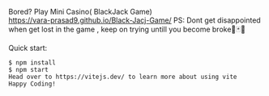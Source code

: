 
Bored? Play Mini Casino( BlackJack Game)<br>
https://vara-prasad9.github.io/Black-Jacj-Game/
PS: Dont get disappointed when get lost in the game , keep on trying untill you become broke🎲🃏💸

Quick start:
```
$ npm install
$ npm start
Head over to https://vitejs.dev/ to learn more about using vite
Happy Coding!
